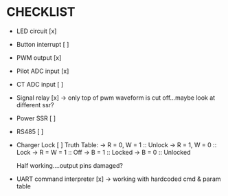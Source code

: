 # CHECKLIST

- LED circuit [x]
- Button interrupt [ ]
- PWM output [x]
- Pilot ADC input [x]
- CT ADC input [ ]
- Signal relay [x]
	-> only top of pwm waveform is cut off...maybe look at different ssr?
- Power SSR [ ]
- RS485 [ ]
- Charger Lock [ ]
	Truth Table:
	-> R = 0, W = 1 :: Unlock
	-> R = 1, W = 0 :: Lock
	-> R = W = 1 :: Off
	-> B = 1 :: Locked
	-> B = 0 :: Unlocked
	
	Half working....output pins damaged?
- UART command interpreter [x]
	-> working with hardcoded cmd & param table